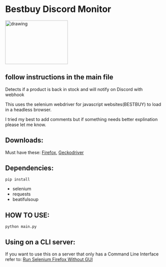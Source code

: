 # Bestbuy Discord Monitor

<img src="https://upload.wikimedia.org/wikipedia/commons/thumb/f/f5/Best_Buy_Logo.svg/800px-Best_Buy_Logo.svg.png" alt="drawing" width="200" height="140"/>

## follow instructions in the main file
Detects if a product is back in stock and will notify on Discord with webhook

This uses the selenium webdriver for javascript websites(BESTBUY) to load in a headless browser.

I tried my best to add comments but if something needs better explination please let me know.

## Downloads:
Must have these:
[Firefox](https://www.mozilla.org/en-US/exp/firefox/new/),
[Geckodriver](https://github.com/mozilla/geckodriver/releases)
## Dependencies:
`pip install`
- selenium
- requests
- beatifulsoup

## HOW TO USE:
  `python main.py`

## Using on a CLI server:
If you want to use this on a server that only has a Command Line Interface refer to:
[Run Selenium Firefox Without GUI](https://stackoverflow.com/questions/10399557/is-it-possible-to-run-selenium-firefox-web-driver-without-a-gui)

